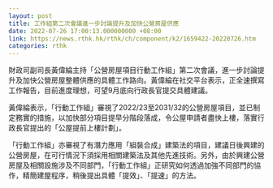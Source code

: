 ```yaml
---
layout: post
title: 工作組第二次會議進一步討論提升及加快公營房屋供應
date: 2022-07-26 17:00:13.000000000 +08:00
link: https://news.rthk.hk/rthk/ch/component/k2/1659422-20220726.htm
categories: rthk
---
```


財政司副司長黃偉綸主持「公營房屋項目行動工作組」第二次會議，進一步討論提升及加快公營房屋整體供應的具體工作路向。黃偉綸在社交平台表示，正全速撰寫工作報告，目前進度理想，可望9月底向行政長官提交具體建議。

黃偉綸表示，「行動工作組」審視了2022/23至2031/32的公營房屋項目，並已制定務實的措施，以加快部分項目提早分階段落成，令公屋申請者盡快上樓，落實行政長官提出的「公屋提前上樓計劃」。

「行動工作組」亦審視了有潛力應用「組裝合成」建築法的項目，建議日後興建的公營房屋，在可行情況下須採用相關建築法及其他先進技術。另外，由於興建公營房屋及相關設施涉及不同部門，「行動工作組」正研究如何透過加強不同部門的協作，精簡建屋程序，稍後提出具體「提效」、「提速」的方法。
